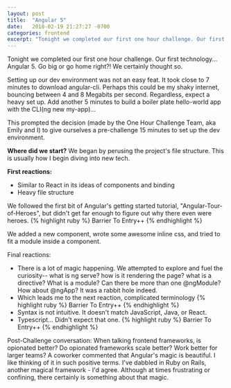 ```yaml
---
layout: post
title:  "Angular 5"
date:   2018-02-19 21:27:27 -0700
categories: frontend
excerpt: "Tonight we completed our first one hour challenge. Our first technology... Angular 5. Go big or go home right?! We certainly thought so."
---
```


Tonight we completed our first one hour challenge. Our first technology... Angular 5. Go big or go home right?! We certainly thought so.

Setting up our dev environment was not an easy feat. It took close to 7 minutes to download angular-cli. Perhaps this could be my shaky internet, bouncing between 4 and 8 Megabits per second. Regardless, expect a heavy set up. Add another 5 minutes to build a boiler plate hello-world app with the CLI(ng new my-app)...

This prompted the decision (made by the One Hour Challenge Team, aka Emily and I) to give ourselves a pre-challenge 15 minutes to set up the dev environment.

**Where did we start?**
We began by perusing the project's file structure. This is usually how I begin diving into new tech.

**First reactions:**
- Similar to React in its ideas of components and binding
- Heavy file structure

We followed the first bit of Angular's getting started tutorial, "Angular-Tour-of-Heroes", but didn't get far enough to  figure out why there even were heroes.
{% highlight ruby %}
  Barrier To Entry++
{% endhighlight %}

We added a new component, wrote some awesome inline css, and tried to fit a module inside a component.

Final reactions:
- There is a lot of magic happening. We attempted to explore and fuel the curiosity-- what is ng serve? how is it rendering the page? what is a directive? What is a module? Can there be more than one @ngModule? How about @ngApp? It was a rabbit hole indeed.
- Which leads me to the next reaction, complicated terminology
{% highlight ruby %}
  Barrier To Entry++
{% endhighlight %}
- Syntax is not intuitive. It doesn't match JavaScript, Java, or React.
- Typescript... Didn't expect that one.
{% highlight ruby %}
  Barrier To Entry++
{% endhighlight %}

Post-Challenge conversation:
When talking frontend frameworks, is opionated better? Do opionated frameworks scale better? Work better for larger teams?
A coworker commented that Angular's magic is beautiful. I like thinking of it in such positive terms. I've dabbled in Ruby on Rails, another magical framework - I'd agree. Although at times frustrating or confining, there certainly is something about that magic.
